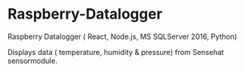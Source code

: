 # Raspberry-Datalogger
Raspberry Datalogger ( React, Node.js, MS SQLServer 2016, Python)

Displays data ( temperature, humidity & pressure) from Sensehat sensormodule.



